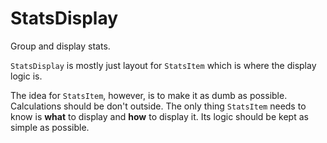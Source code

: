 # StatsDisplay

Group and display stats.

`StatsDisplay` is mostly just layout for `StatsItem` which is where the display logic is.

The idea for `StatsItem`, however, is to make it as dumb as possible. Calculations should be don't outside. The only thing `StatsItem` needs to know is **what** to display and **how** to display it. Its logic should be kept as simple as possible.